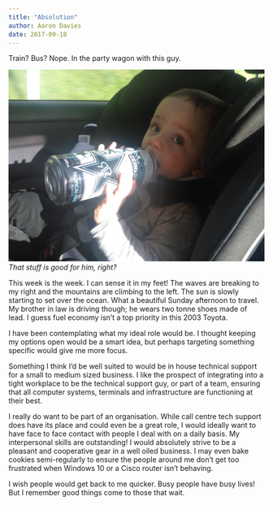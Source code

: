 ```yaml
---
title: "Absolution"
author: Aaron Davies
date: 2017-09-18
---
```


Train? Bus? Nope. In the party wagon with this guy.

[![That stuff is good for him, right?](/media/images/blog/IMG_20170910_162231.jpg)](/media/images/blog/IMG_20170910_162231.jpg)
_That stuff is good for him, right?_

This week is the week. I can sense it in my feet! The waves are breaking to my right and the mountains are climbing to the left. The sun is slowly starting to set over the ocean. What a beautiful Sunday afternoon to travel. My brother in law is driving though; he wears two tonne shoes made of lead. I guess fuel economy isn’t a top priority in this 2003 Toyota.

I have been contemplating what my ideal role would be. I thought keeping my options open would be a smart idea, but perhaps targeting something specific would give me more focus.

Something I think I’d be well suited to would be in house technical support for a small to medium sized business. I like the prospect of integrating into a tight workplace to be the technical support guy, or part of a team, ensuring that all computer systems, terminals and infrastructure are functioning at their best.

I really do want to be part of an organisation. While call centre tech support does have its place and could even be a great role, I would ideally want to have face to face contact with people I deal with on a daily basis. My interpersonal skills are outstanding! I would absolutely strive to be a pleasant and cooperative gear in a well oiled business. I may even bake cookies semi-regularly to ensure the people around me don’t get too frustrated when Windows 10 or a Cisco router isn’t behaving.

I wish people would get back to me quicker. Busy people have busy lives! But I remember good things come to those that wait.
